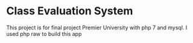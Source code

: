 # Class Evaluation System
This project is for final project Premier University with php 7 and mysql.
I used php raw to build this app
